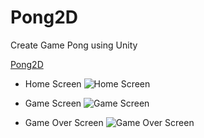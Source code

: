 # Pong2D
Create Game Pong using Unity

[Pong2D](https://www.dropbox.com/s/xo09lsaemjluqvh/Pong2D.zip?dl=0)

* Home Screen
![Home Screen](https://lh3.googleusercontent.com/d2tcXMkU-tjddSXIBA_u1xAVnKSU10aswatztKdcD7Jn2FYzIYX8yxETL994Kg3Q0FEVD_-6kn2CDXU2P64O2jnXBlrCcKt8q2_gMBEPLiUP33WO9vW_A1wjng00DYKbftmFXoOd18iI5213YLaDaP-uXRUYNctkuRK29Xe6W36dtfncOV1Frms6yhS8oooewAVAa4u7aZx2rH4wtJph-qDKS1S1DJilsDD-tTP5o8WPkixsKK2ms5f1a89n2GVUfJAgOq2Has_QNF18XY6sklSe9yuVCurV8sLNiToxKYgxGy5biqJIJjXgQPDOKjaL76goMwKvO8yv-186U3hbnJMsehet7_b6ZBKMmnebCAxayPwIzHk6t9FsawqX-VW7LJC1rUTyKAE8xxLLO9rKYvKn1gSH92MOLip6x1mWIVR0e0yKVHnZdZ9KOU7qPXe0Db-fEhEP0HUdhruaAcWj1VUr90-QD1cDJwaPZRvh9fQtS69XtBZbnTaxo23QEgy6EoBy8iUP56y6yuKEnbeEIfAxQpH3CVMzjWeAwv18miJRiml4WYfW0aSCAHlzoLSs2JKxSrb1stLWtgmSxd-QCdCHpBwzbNKZhN2WnwxlOUKobGG9jPTHB4q8LazUkpoK3VoPyuQu5Rgfs1OUHXqL9JpJwEMhPmK5wb1p-Www2RMG7CmCmW5eyorWkGnT=w836-h473-no?authuser=0)

* Game Screen
![Game Screen](https://lh3.googleusercontent.com/1ScyTEaAEULoVfwVs0pz919LtlOp_nKnVBnGhmmt3WvrQp9mWILElBFcOzd3PHywzc_WWFBbz3ufeuZWuJ1Vt7sjuWXcafhRuyhtcJ_9J7fN4lLoN76Yv819zD0Zfcc3bYyWNPhq7W1__ACloFE05sC3f5sStvNQMTn94S9j4SqfdoKUw5JQs1qSwp4x6T8kdThUFKKPlfaLw6DAS8xZNBvx8LgLQJZEBkwYzIZv2I7i99GDTRa7Gk7X8xPQmqTg7K-DxI7NhX4LT7IoR9QCMZnSzKaNV8t7DDG9VkY0qeI-ZoVVx_R3b8pdvRpQzxrxXMUkC5KBy44B-z3dzkhDlnD4IdqPmtDMthRRij2V7XYxBPD_1fSsbutuabh3lomiXQwActs6KB8EE02EuhzQavy8vSorR6PI_9hwTA6BWK7UaZ9ZXoBSEkwek9QSLi-zSUVExs3Q32mgInbqDpE7lH214cgdFRsRGkVGJ5cOZDS1Ar2hOQ4eoRgBlt_iKliAMkiof6LhEt9fS5sq9ZN_IrcRvvKjcSrcGlTJd4EPqWqIHTcQFIG5uP2T1yEE2ymoG4s1eUoMFvfBtAywQuyLpjbLQ96jFvXsH6Tjl6zfs0UddtKYwsuNiBB6vhqg8iAXmJczQ8UjiNGn7Ow2_L7SJGv7me8BSoe2MHZ9o4uRsrzRh_uKHXOU93PVw4cK=w849-h485-no?authuser=0)

* Game Over Screen
![Game Over Screen](https://lh3.googleusercontent.com/sUvFoOjAWvh-maqQqfnig9bFwGoTQwsL1wrY8m3RpmAvbEsaYTRMd8G1nargjT3p7Rc-nZZhWMWL3LkRAHQQySTUhu0TzZJRLmMzGDJinzvMKVR17_juHzAWVvw9mjchOfklUCDOH9pdClSDoUrjz_Isif0bgnOdv_SmWbwMtg4M-QN0HGH8Gv1HJCu4AlpkWmagS8C9NXVSRdt0TfOT6CHPnCndMqY--Ua7ghbRhJtz1XD6zpwsqgNjSAqTiDhBDy4fbubukuXegaO75dzYhgEI8e8FSQOuPN8bQE8VMVz0LJ4vz347WzSpzMUyd7awChu6oU5fR2MlKeg3fg5npG20z_wB-ES9jumQcHsbJa2uDgMMYAcbemgXLSNDolWcZMhxNWCG6Hm59LDYWMJ7CaX3EOxBVGkWTUt2zNVfjR_0-_HtciousjR-uA2whGN2Kgzl3fREP2T8DVRUhLUAFi0m_CrvHISmuqJTcBVcb9FjFCKwtYt9dLKYPMVQCrA-s6DfPFZX7swWb3aTWVr6LA1oGeC7NKyaf7lBvlQ9a2EU3_nsBE8Hmy3qULxodaJ1q7MbK5eQj3sk9Gt2LTpL_50v7LYS8Xq8IjPqcupP9HLG-4QpOsPlZhVEoaxbWZimgINLXvVKQXh3v6CxVS_BVK1IMK77b-bGBxkb5rc4t-is1I5Q7Q_GIsHVAOjU=w838-h473-no?authuser=0)
